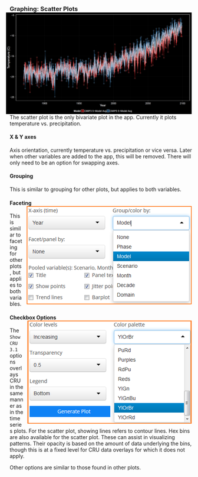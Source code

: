 ### Graphing: Scatter Plots <img style="float: right; padding-left: 10px; padding-right: 10px" src="screenshots/plotTS_example_1_black.png" width="1000"/>

The scatter plot is the only bivariate plot in the app. Currently it
plots temperature vs. precipitation.

#### X & Y axes

Axis orientation, currently temperature vs. precipitation or vice versa.
Later when other variables are added to the app, this will be removed.
There will only need to be an option for swapping axes.

#### Grouping

This is similar to grouping for other plots, but applies to both
variables.

#### Faceting <img style="float: right; padding-left: 10px; padding-right: 10px" src="screenshots/plotTS_group_white.png"/>

This is similar to faceting for other plots, but applies to both
variables.

#### Checkbox Options <img style="float: right; padding-left: 10px; padding-right: 10px" src="screenshots/plotTS_colors_white.png"/>

The `Show CRU 3.1` options overlays CRU in the same manner as in the
time series plots. For the scatter plot, showing lines refers to contour
lines. Hex bins are also available for the scatter plot. These can
assist in visualizing patterns. Their opacity is based on the amount of
data underlying the bins, though this is at a fixed level for CRU data
overlays for which it does not apply.

Other options are similar to those found in other plots.
